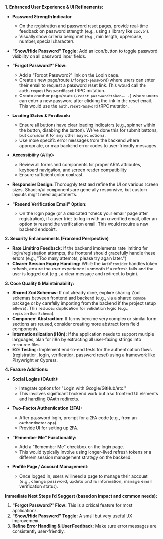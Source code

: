 __1. Enhanced User Experience & UI Refinements:__

- __Password Strength Indicator:__

  - On the registration and password reset pages, provide real-time feedback on password strength (e.g., using a library like `zxcvbn`).
  - Visually show criteria being met (e.g., min length, uppercase, number, special character).

- __"Show/Hide Password" Toggle:__ Add an icon/button to toggle password visibility on all password input fields.

- __"Forgot Password?" Flow:__

  - Add a "Forgot Password?" link on the Login page.
  - Create a new page/route (`/forgot-password`) where users can enter their email to request a password reset link. This would call the `auth.requestPasswordReset` tRPC mutation.
  - Create another page/route (`/reset-password?token=...`) where users can enter a new password after clicking the link in the reset email. This would use the `auth.resetPassword` tRPC mutation.

- __Loading States & Feedback:__

  - Ensure all buttons have clear loading indicators (e.g., spinner within the button, disabling the button). We've done this for submit buttons, but consider it for any other async actions.
  - Use more specific error messages from the backend where appropriate, or map backend error codes to user-friendly messages.

- __Accessibility (A11y):__

  - Review all forms and components for proper ARIA attributes, keyboard navigation, and screen reader compatibility.
  - Ensure sufficient color contrast.

- __Responsive Design:__ Thoroughly test and refine the UI on various screen sizes. Shadcn/ui components are generally responsive, but custom layouts might need adjustments.

- __"Resend Verification Email" Option:__
  - On the login page (or a dedicated "check your email" page after registration), if a user tries to log in with an unverified email, offer an option to resend the verification email. This would require a new backend endpoint.

__2. Security Enhancements (Frontend Perspective):__

- __Rate Limiting Feedback:__ If the backend implements rate limiting for login/registration attempts, the frontend should gracefully handle these errors (e.g., "Too many attempts, please try again later.").
- __Clearer Session Expiry Handling:__ While the `AuthProvider` handles token refresh, ensure the user experience is smooth if a refresh fails and the user is logged out (e.g., a clear message and redirect to login).

__3. Code Quality & Maintainability:__

- __Shared Zod Schemas:__ If not already done, explore sharing Zod schemas between frontend and backend (e.g., via a shared `common` package or by carefully importing from the backend if the project setup allows). This reduces duplication for validation logic (e.g., `registerUserSchema`).
- __Component Abstraction:__ If forms become very complex or similar form sections are reused, consider creating more abstract form field components.
- __Internationalization (i18n):__ If the application needs to support multiple languages, plan for i18n by extracting all user-facing strings into resource files.
- __E2E Testing:__ Implement end-to-end tests for the authentication flows (registration, login, verification, password reset) using a framework like Playwright or Cypress.

__4. Feature Additions:__

- __Social Logins (OAuth):__

  - Integrate options for "Login with Google/GitHub/etc."
  - This involves significant backend work but also frontend UI elements and handling OAuth redirects.

- __Two-Factor Authentication (2FA):__

  - After password login, prompt for a 2FA code (e.g., from an authenticator app).
  - Provide UI for setting up 2FA.

- __"Remember Me" Functionality:__

  - Add a "Remember Me" checkbox on the login page.
  - This would typically involve using longer-lived refresh tokens or a different session management strategy on the backend.

- __Profile Page / Account Management:__
  - Once logged in, users will need a page to manage their account (e.g., change password, update profile information, manage email verification status).

__Immediate Next Steps I'd Suggest (based on impact and common needs):__

1. __"Forgot Password?" Flow:__ This is a critical feature for most applications.
2. __"Show/Hide Password" Toggle:__ A small but very useful UX improvement.
3. __Refine Error Handling & User Feedback:__ Make sure error messages are consistently user-friendly.
